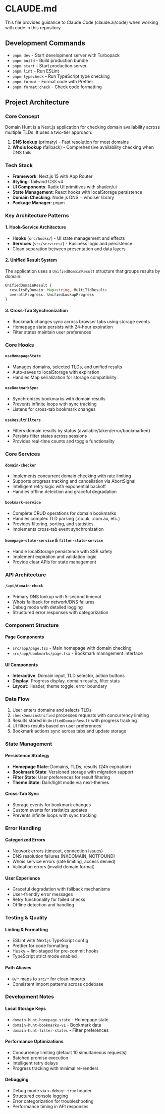 # CLAUDE.md

This file provides guidance to Claude Code (claude.ai/code) when working with code in this repository.

## Development Commands

- `pnpm dev` - Start development server with Turbopack
- `pnpm build` - Build production bundle
- `pnpm start` - Start production server
- `pnpm lint` - Run ESLint
- `pnpm typecheck` - Run TypeScript type checking
- `pnpm format` - Format code with Prettier
- `pnpm format:check` - Check code formatting

## Project Architecture

### Core Concept

Domain Hunt is a Next.js application for checking domain availability across multiple TLDs. It uses a two-tier approach:

1. **DNS lookup** (primary) - Fast resolution for most domains
2. **Whois lookup** (fallback) - Comprehensive availability checking when DNS fails

### Tech Stack

- **Framework**: Next.js 15 with App Router
- **Styling**: Tailwind CSS v4
- **UI Components**: Radix UI primitives with shadcn/ui
- **State Management**: React hooks with localStorage persistence
- **Domain Checking**: Node.js DNS + whoiser library
- **Package Manager**: pnpm

### Key Architecture Patterns

#### 1. Hook-Service Architecture

- **Hooks** (`src/hooks/`) - UI state management and effects
- **Services** (`src/services/`) - Business logic and persistence
- Clean separation between presentation and data layers

#### 2. Unified Result System

The application uses a `UnifiedDomainResult` structure that groups results by domain:

```typescript
UnifiedDomainResult {
  resultsByDomain: Map<string, MultiTldResult>
  overallProgress: UnifiedLookupProgress
}
```

#### 3. Cross-Tab Synchronization

- Bookmark changes sync across browser tabs using storage events
- Homepage state persists with 24-hour expiration
- Filter states maintain user preferences

### Core Hooks

#### `useHomepageState`

- Manages domains, selected TLDs, and unified results
- Auto-saves to localStorage with expiration
- Handles Map serialization for storage compatibility

#### `useBookmarkSync`

- Synchronizes bookmarks with domain results
- Prevents infinite loops with sync tracking
- Listens for cross-tab bookmark changes

#### `useResultFilters`

- Filters domain results by status (available/taken/error/bookmarked)
- Persists filter states across sessions
- Provides real-time counts and toggle functionality

### Core Services

#### `domain-checker`

- Implements concurrent domain checking with rate limiting
- Supports progress tracking and cancellation via AbortSignal
- Intelligent retry logic with exponential backoff
- Handles offline detection and graceful degradation

#### `bookmark-service`

- Complete CRUD operations for domain bookmarks
- Handles complex TLD parsing (.co.uk, .com.au, etc.)
- Provides filtering, sorting, and statistics
- Implements cross-tab event synchronization

#### `homepage-state-service` & `filter-state-service`

- Handle localStorage persistence with SSR safety
- Implement expiration and validation logic
- Provide clear APIs for state management

### API Architecture

#### `/api/domain-check`

- Primary DNS lookup with 5-second timeout
- Whois fallback for network/DNS failures
- Debug mode with detailed logging
- Structured error responses with categorization

### Component Structure

#### Page Components

- `src/app/page.tsx` - Main homepage with domain checking
- `src/app/bookmarks/page.tsx` - Bookmark management interface

#### UI Components

- **Interactive**: Domain input, TLD selector, action buttons
- **Display**: Progress display, domain results, filter stats
- **Layout**: Header, theme toggle, error boundary

### Data Flow

1. User enters domains and selects TLDs
2. `checkDomainsUnified` processes requests with concurrency limiting
3. Results stored in `UnifiedDomainResult` with progress tracking
4. UI filters results based on user preferences
5. Bookmark actions sync across tabs and update storage

### State Management

#### Persistence Strategy

- **Homepage State**: Domains, TLDs, results (24h expiration)
- **Bookmark State**: Versioned storage with migration support
- **Filter State**: User preferences for result filtering
- **Theme State**: Dark/light mode via next-themes

#### Cross-Tab Sync

- Storage events for bookmark changes
- Custom events for statistics updates
- Prevents infinite loops with sync tracking

### Error Handling

#### Categorized Errors

- Network errors (timeout, connection issues)
- DNS resolution failures (NXDOMAIN, NOTFOUND)
- Whois service errors (rate limiting, access denied)
- Validation errors (invalid domain format)

#### User Experience

- Graceful degradation with fallback mechanisms
- User-friendly error messages
- Retry functionality for failed checks
- Offline detection and handling

### Testing & Quality

#### Linting & Formatting

- ESLint with Next.js TypeScript config
- Prettier for code formatting
- Husky + lint-staged for pre-commit hooks
- TypeScript strict mode enabled

#### Path Aliases

- `@/*` maps to `src/*` for clean imports
- Consistent import patterns across codebase

### Development Notes

#### Local Storage Keys

- `domain-hunt-homepage-state` - Homepage state
- `domain-hunt-bookmarks-v1` - Bookmark data
- `domain-hunt-filter-states` - Filter preferences

#### Performance Optimizations

- Concurrency limiting (default 10 simultaneous requests)
- Batched promise execution
- Intelligent retry delays
- Progress tracking with minimal re-renders

#### Debugging

- Debug mode via `x-debug: true` header
- Structured console logging
- Error categorization for troubleshooting
- Performance timing in API responses
